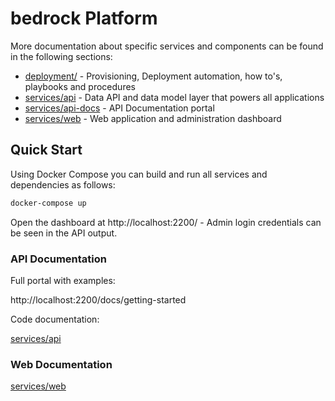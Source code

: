 # bedrock Platform

More documentation about specific services and components can be found in the following sections:

- [deployment/](deployment/) - Provisioning, Deployment automation, how to's, playbooks and procedures
- [services/api](services/api) - Data API and data model layer that powers all applications
- [services/api-docs](services/api-docs) - API Documentation portal
- [services/web](services/web) - Web application and administration dashboard

## Quick Start

Using Docker Compose you can build and run all services and dependencies as follows:

```bash
docker-compose up
```

Open the dashboard at http://localhost:2200/ - Admin login credentials can be seen in the API output.

### API Documentation

Full portal with examples:

http://localhost:2200/docs/getting-started

Code documentation:

[services/api](services/api)

### Web Documentation

[services/web](services/web)
